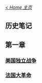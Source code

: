 ###### [< Home 主页](https://jcjovi.github.io/)
## 历史笔记
## 第一章
### [美国独立战争](https://jcjovi.github.io/subjects/history/chp1/americanrevolutionarywar)
### [法国大革命](https://jcjovi.github.io/subjects/history/chp1/frenchrevolution)
